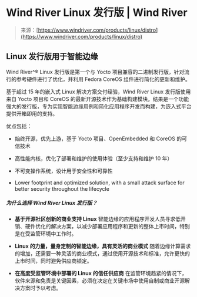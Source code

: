 <!--yml

类别：未分类

date: 2024-05-27 14:58:28

-->

# Wind River Linux 发行版 | Wind River

> 来源：[https://www.windriver.com/products/linux/distro](https://www.windriver.com/products/linux/distro)

## Linux 发行版用于智能边缘

Wind River^® Linux 发行版是第一个与 Yocto 项目兼容的二进制发行版，针对流行的参考硬件进行了优化，并利用 Fedora CoreOS 组件进行简化的更新和维护。

基于超过 15 年的嵌入式 Linux 解决方案交付经验，Wind River Linux 发行版使用来自 Yocto 项目和 CoreOS 的最新开源技术作为基础构建模块。结果是一个功能强大的发行版，专为实现智能边缘用例和简化应用程序开发而构建，为嵌入式平台提供开箱即用的支持。

优点包括：

+   始终开源，优先上游，基于 Yocto 项目、OpenEmbedded 和 CoreOS 的可信技术

+   高性能内核，优化了部署和维护的使用体验（至少支持和维护 10 年）

+   不可变操作系统，设计用于安全性和可靠性

+   Lower footprint and optimized solution, with a small attack surface for better security throughout the lifecycle

##### 为什么选择 Wind River Linux 发行版？

+   **基于开源社区创新的商业支持 Linux** 智能边缘的应用程序开发人员寻求低开销、硬件优化的解决方案，以减少部署应用程序和更新的整体上市时间，特别是在受监管环境中工作时。

+   **Linux 的力量，量身定制的智能边缘，具有灵活的商业模式** 随着边缘计算需求的增加，还需要一种灵活的商业模式，通过使用开源技术和标准，允许更快的上市时间，同时避免供应商锁定。

+   **在高度受监管环境中部署的 Linux 的信任供应商** 在监管环境趋紧的情况下，软件来源和免责是关键因素，必须在决定在关键市场中使用自制或商业开源解决方案时予以考虑。
